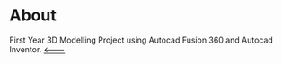 # About
First Year 3D Modelling Project using Autocad Fusion 360 and Autocad Inventor.
[<---](https://github.com/carbonvibes/Projects)
